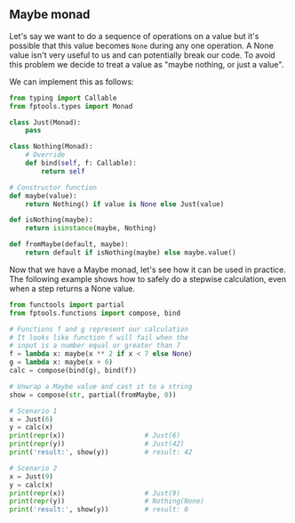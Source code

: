 ## Maybe monad

Let's say we want to do a sequence of operations on a value but it's possible that this value becomes `None` during any one operation. A None value isn't very useful to us and can potentially break our code. To avoid this problem we decide to treat a value as "maybe nothing, or just a value".

We can implement this as follows:

```python
from typing import Callable
from fptools.types import Monad

class Just(Monad):
    pass

class Nothing(Monad):
    # Override
    def bind(self, f: Callable):
        return self

# Constructor function
def maybe(value):
    return Nothing() if value is None else Just(value)

def isNothing(maybe):
    return isinstance(maybe, Nothing)

def fromMaybe(default, maybe):
    return default if isNothing(maybe) else maybe.value()
```

Now that we have a Maybe monad, let's see how it can be used in practice. The following example shows how to safely do a stepwise calculation, even when a step returns a None value.

```python
from functools import partial
from fptools.functions import compose, bind

# Functions f and g represent our calculation
# It looks like function f will fail when the
# input is a number equal or greater than 7
f = lambda x: maybe(x ** 2 if x < 7 else None)
g = lambda x: maybe(x + 6)
calc = compose(bind(g), bind(f))

# Unwrap a Maybe value and cast it to a string
show = compose(str, partial(fromMaybe, 0))

# Scenario 1
x = Just(6)
y = calc(x)
print(repr(x))                    # Just(6)
print(repr(y))                    # Just(42)
print('result:', show(y))         # result: 42

# Scenario 2
x = Just(9)
y = calc(x)
print(repr(x))                    # Just(9)
print(repr(y))                    # Nothing(None)
print('result:', show(y))         # result: 0
```

